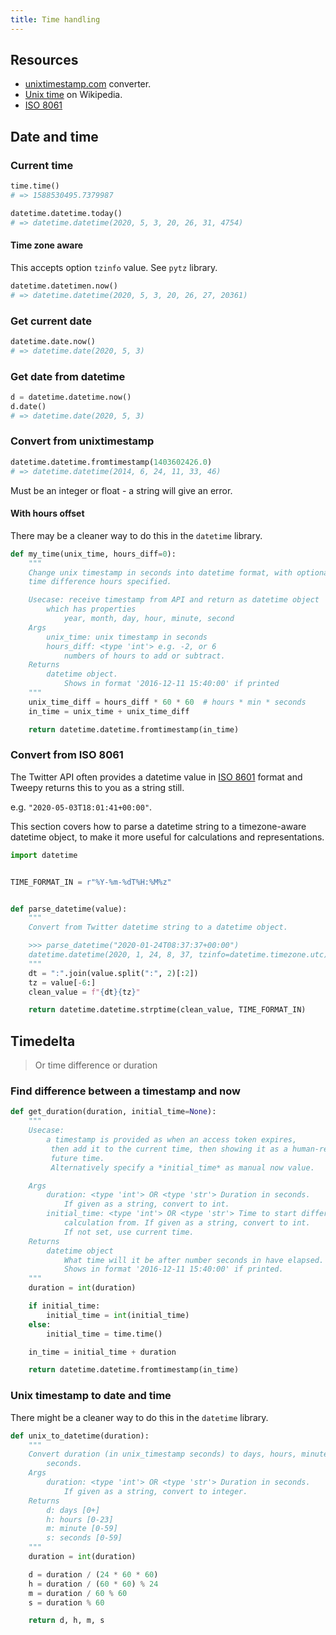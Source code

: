 ```yaml
---
title: Time handling
---
```



## Resources

- [unixtimestamp.com](https://www.unixtimestamp.com/) converter.
- [Unix time](https://en.wikipedia.org/wiki/Unix_time) on Wikipedia.
- [ISO 8061](https://en.wikipedia.org/wiki/ISO_8601)


## Date and time


### Current time


```python
time.time()
# => 1588530495.7379987
```

```python
datetime.datetime.today()
# => datetime.datetime(2020, 5, 3, 20, 26, 31, 4754)
```

#### Time zone aware

This accepts option `tzinfo` value. See `pytz` library.

```python
datetime.datetimen.now()
# => datetime.datetime(2020, 5, 3, 20, 26, 27, 20361)
```


### Get current date

```python
datetime.date.now()
# => datetime.date(2020, 5, 3)
```


### Get date from datetime

```python
d = datetime.datetime.now()
d.date()
# => datetime.date(2020, 5, 3)
```

### Convert from unixtimestamp

```python
datetime.datetime.fromtimestamp(1403602426.0)
# => datetime.datetime(2014, 6, 24, 11, 33, 46)
```
Must be an integer or float - a string will give an error.

#### With hours offset

There may be a cleaner way to do this in the `datetime` library.

```python
def my_time(unix_time, hours_diff=0):
    """
    Change unix timestamp in seconds into datetime format, with optional
    time difference hours specified.

    Usecase: receive timestamp from API and return as datetime object
        which has properties
            year, month, day, hour, minute, second
    Args
        unix_time: unix timestamp in seconds
        hours_diff: <type 'int'> e.g. -2, or 6
            numbers of hours to add or subtract.
    Returns
        datetime object.
            Shows in format '2016-12-11 15:40:00' if printed
    """
    unix_time_diff = hours_diff * 60 * 60  # hours * min * seconds
    in_time = unix_time + unix_time_diff

    return datetime.datetime.fromtimestamp(in_time)
```


### Convert from ISO 8061

The Twitter API often provides a datetime value in [ISO 8601](https://en.wikipedia.org/wiki/ISO_8601) format and Tweepy returns this to you as a string still.

e.g. `"2020-05-03T18:01:41+00:00"`.

This section covers how to parse a datetime string to a timezone-aware datetime object, to make it more useful for calculations and representations.

```python
import datetime


TIME_FORMAT_IN = r"%Y-%m-%dT%H:%M%z"


def parse_datetime(value):
    """
    Convert from Twitter datetime string to a datetime object.

    >>> parse_datetime("2020-01-24T08:37:37+00:00")
    datetime.datetime(2020, 1, 24, 8, 37, tzinfo=datetime.timezone.utc)
    """
    dt = ":".join(value.split(":", 2)[:2])
    tz = value[-6:]
    clean_value = f"{dt}{tz}"

    return datetime.datetime.strptime(clean_value, TIME_FORMAT_IN)
```


## Timedelta
> Or time difference or duration

### Find difference between a timestamp and now

```python
def get_duration(duration, initial_time=None):
    """
    Usecase:
        a timestamp is provided as when an access token expires,
         then add it to the current time, then showing it as a human-readable
         future time.
         Alternatively specify a *initial_time* as manual now value.

    Args
        duration: <type 'int'> OR <type 'str'> Duration in seconds.
            If given as a string, convert to int.
        initial_time: <type 'int'> OR <type 'str'> Time to start differenc
            calculation from. If given as a string, convert to int.
            If not set, use current time.
    Returns
        datetime object
            What time will it be after number seconds in have elapsed.
            Shows in format '2016-12-11 15:40:00' if printed.
    """
    duration = int(duration)

    if initial_time:
        initial_time = int(initial_time)
    else:
        initial_time = time.time()

    in_time = initial_time + duration

    return datetime.datetime.fromtimestamp(in_time)
```

### Unix timestamp to date and time

There might be a cleaner way to do this in the `datetime` library.
```python
def unix_to_datetime(duration):
    """
    Convert duration (in unix_timestamp seconds) to days, hours, minutes and
        seconds.
    Args
        duration: <type 'int'> OR <type 'str'> Duration in seconds.
            If given as a string, convert to integer.
    Returns
        d: days [0+]
        h: hours [0-23]
        m: minute [0-59]
        s: seconds [0-59]
    """
    duration = int(duration)

    d = duration / (24 * 60 * 60)
    h = duration / (60 * 60) % 24
    m = duration / 60 % 60
    s = duration % 60

    return d, h, m, s
```
